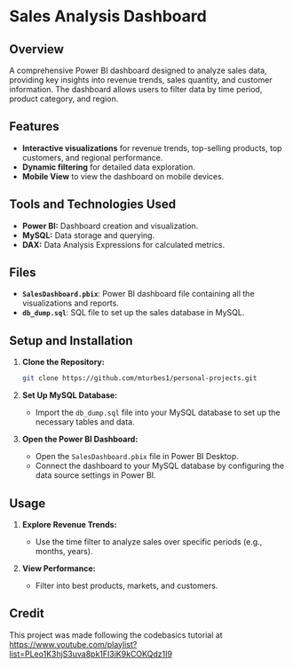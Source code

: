 # Sales Analysis Dashboard

## Overview

A comprehensive Power BI dashboard designed to analyze sales data, providing key insights into revenue trends, sales quantity, and customer information. The dashboard allows users to filter data by time period, product category, and region.

## Features

- **Interactive visualizations** for revenue trends, top-selling products, top customers, and regional performance.
- **Dynamic filtering** for detailed data exploration.
- **Mobile View** to view the dashboard on mobile devices.

## Tools and Technologies Used

- **Power BI:** Dashboard creation and visualization.
- **MySQL:** Data storage and querying.
- **DAX:** Data Analysis Expressions for calculated metrics.

## Files

- **`SalesDashboard.pbix`**: Power BI dashboard file containing all the visualizations and reports.
- **`db_dump.sql`**: SQL file to set up the sales database in MySQL.

## Setup and Installation

1. **Clone the Repository:**

    ```bash
    git clone https://github.com/mturbes1/personal-projects.git
    ```

2. **Set Up MySQL Database:**

    - Import the `db_dump.sql` file into your MySQL database to set up the necessary tables and data.

3. **Open the Power BI Dashboard:**

    - Open the `SalesDashboard.pbix` file in Power BI Desktop.
    - Connect the dashboard to your MySQL database by configuring the data source settings in Power BI.

## Usage

1. **Explore Revenue Trends:**

    - Use the time filter to analyze sales over specific periods (e.g., months, years).

2. **View Performance:**

    - Filter into best products, markets, and customers.

## Credit

This project was made following the codebasics tutorial at https://www.youtube.com/playlist?list=PLeo1K3hjS3uva8pk1FI3iK9kCOKQdz1I9